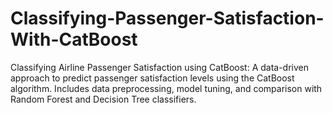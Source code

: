 # Classifying-Passenger-Satisfaction-With-CatBoost
Classifying Airline Passenger Satisfaction using CatBoost: A data-driven approach to predict passenger satisfaction levels using the CatBoost algorithm. Includes data preprocessing, model tuning, and comparison with Random Forest and Decision Tree classifiers.
